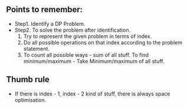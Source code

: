 ## Points to remember:
* Step1. Identify a DP Problem.
* Step2. To solve the problem after identification.
   1. Try to represent the given problem in terms of index.
   2. Do all possible operations on that index according to the problem statement.
   3. To count all possible ways - sum of all stuff.
        To find minimum/maximum - Take Minimum/maximum of all stuff.


## Thumb rule

* If there is index - 1, index - 2 kind of stuff, there is always space optimisation.
